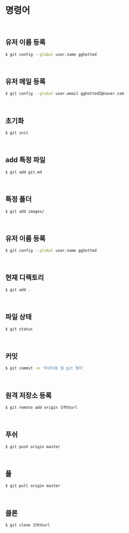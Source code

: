 #  명령어

<br>

## **유저 이름 등록**

```bash
$ git config --global user.name gghotted
```



<br/>

## 유저 메일 등록

```bash
$ git config --global user.email gghotted2@naver.com
```



<br/>

## 초기화

```bash
$ git init
```



<br/>

## add 특정 파일

```bash
$ git add git.md
```



<br/>

## 특정 폴더

```bash
$ git add images/
```



<br/>

## 유저 이름 등록

```bash
$ git config --global user.name gghotted
```



<br/>

## 현재 디렉토리

```bash
$ git add .
```



<br/>

## 파일 상태

```bash
$ git status
```



<br/>

## 커밋

```bash
$ git commit -m '마크다운 및 git 정리'
```



<br/>

## 원격 저장소 등록

```bash
$ git remote add origin 깃허브url
```



<br/>

## 푸쉬

```bash
$ git push origin master
```



<br/>

## 풀

```bash
$ git pull origin master
```



<br/>

## 클론

```bash
$ git clone 깃허브url
```


